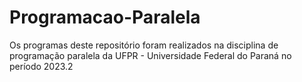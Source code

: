 # Programacao-Paralela
Os programas deste repositório foram realizados na disciplina de programação paralela da UFPR - Universidade Federal do Paraná no período 2023.2
